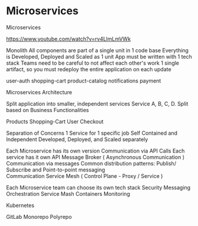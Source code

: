 # Microservices

Microservices

https://www.youtube.com/watch?v=rv4LlmLmVWk

Monolith 
All components are part of a single unit
in 1 code base
Everything is Developed, Deployed and Scaled as 1 unit
App must be written with 1 tech stack
Teams need to be careful to not affect each other's work
1 single artifact, so you must redeploy the entire application on each update

user-auth
shopping-cart
product-catalog
notifications
payment

Microservices Architecture 

Split application into smaller, independent services 
Service A, B, C, D.
Split based on Business Functionalities 

Products 
Shopping-Cart
User 
Checkout

Separation of Concerns 
1 Service for 1 specific job 
Self Contained and Independent 
Developed, Deployed,  and Scaled separately 

Each Microservice has its own version 
Communication via API Calls
Each service has it own API
Message Broker ( Asynchronous Communication ) 
Communication via messages 
Common distribution patterns: Publish/ Subscribe and Point-to-point messaging  
Communication Service Mesh ( Control Plane - Proxy / Service )

Each Microservice team can choose its own tech stack
Security 
Messaging
Orchestration 
Service Mash
Containers 
Monitoring 

Kubernetes 

GitLab
Monorepo
Polyrepo 



 
